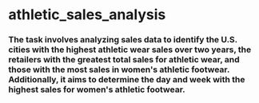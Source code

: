 # athletic_sales_analysis
### The task involves analyzing sales data to identify the U.S. cities with the highest athletic wear sales over two years, the retailers with the greatest total sales for athletic wear, and those with the most sales in women's athletic footwear. Additionally, it aims to determine the day and week with the highest sales for women's athletic footwear.
